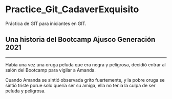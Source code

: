 # Practice_Git_CadaverExquisito
Práctica de GIT para iniciantes en GIT.

## Una historia del Bootcamp Ajusco Generación 2021
---

Había una vez una oruga peluda que era negra y peligrosa, decidió entrar al salón del Bootcamp para vigilar a Amanda.

Cuando Amanda se sintió observada grito fuertemente, y la pobre oruga se sintió triste porue solo quería ser su amiga, ella no tenia la culpa de ser peluda y peligrosa.